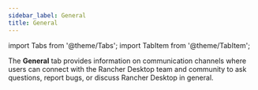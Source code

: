 ```yaml
---
sidebar_label: General
title: General
---
```


import Tabs from '@theme/Tabs';
import TabItem from '@theme/TabItem';

The **General** tab provides information on communication channels where users can connect with the Rancher Desktop team and community to ask questions, report bugs, or discuss Rancher Desktop in general.
